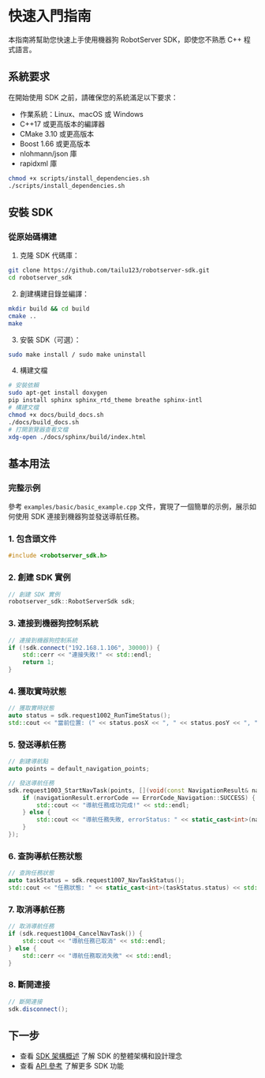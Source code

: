 # 快速入門指南

本指南將幫助您快速上手使用機器狗 RobotServer SDK，即使您不熟悉 C++ 程式語言。

## 系統要求

在開始使用 SDK 之前，請確保您的系統滿足以下要求：

- 作業系統：Linux、macOS 或 Windows
- C++17 或更高版本的編譯器
- CMake 3.10 或更高版本
- Boost 1.66 或更高版本
- nlohmann/json 庫
- rapidxml 庫

```bash
chmod +x scripts/install_dependencies.sh
./scripts/install_dependencies.sh
```

## 安裝 SDK

### 從原始碼構建

1. 克隆 SDK 代碼庫：

```bash
git clone https://github.com/tailu123/robotserver-sdk.git
cd robotserver_sdk
```

2. 創建構建目錄並編譯：

```bash
mkdir build && cd build
cmake ..
make
```

3. 安裝 SDK（可選）：

```bash
sudo make install / sudo make uninstall
```

4. 構建文檔

```bash
# 安裝依賴
sudo apt-get install doxygen
pip install sphinx sphinx_rtd_theme breathe sphinx-intl
# 構建文檔
chmod +x docs/build_docs.sh
./docs/build_docs.sh
# 打開瀏覽器查看文檔
xdg-open ./docs/sphinx/build/index.html
```

## 基本用法

### 完整示例

參考 `examples/basic/basic_example.cpp` 文件，實現了一個簡單的示例，展示如何使用 SDK 連接到機器狗並發送導航任務。

### 1. 包含頭文件

```cpp
#include <robotserver_sdk.h>
```

### 2. 創建 SDK 實例

```cpp
// 創建 SDK 實例
robotserver_sdk::RobotServerSdk sdk;
```

### 3. 連接到機器狗控制系統

```cpp
// 連接到機器狗控制系統
if (!sdk.connect("192.168.1.106", 30000)) {
    std::cerr << "連接失敗!" << std::endl;
    return 1;
}
```

### 4. 獲取實時狀態

```cpp
// 獲取實時狀態
auto status = sdk.request1002_RunTimeStatus();
std::cout << "當前位置: (" << status.posX << ", " << status.posY << ", " << status.posZ << ")" << std::endl;
```

### 5. 發送導航任務

```cpp
// 創建導航點
auto points = default_navigation_points;

// 發送導航任務
sdk.request1003_StartNavTask(points, [](void(const NavigationResult& navigationResult)) {
    if (navigationResult.errorCode == ErrorCode_Navigation::SUCCESS) {
        std::cout << "導航任務成功完成!" << std::endl;
    } else {
        std::cout << "導航任務失敗, errorStatus: " << static_cast<int>(navigationResult.errorStatus) << std::endl;
    }
});
```

### 6. 查詢導航任務狀態

```cpp
// 查詢任務狀態
auto taskStatus = sdk.request1007_NavTaskStatus();
std::cout << "任務狀態: " << static_cast<int>(taskStatus.status) << std::endl;
```

### 7. 取消導航任務

```cpp
// 取消導航任務
if (sdk.request1004_CancelNavTask()) {
    std::cout << "導航任務已取消" << std::endl;
} else {
    std::cerr << "導航任務取消失敗" << std::endl;
}
```

### 8. 斷開連接

```cpp
// 斷開連接
sdk.disconnect();
```

## 下一步

- 查看 [SDK 架構概述](architecture.zh-TW.md) 了解 SDK 的整體架構和設計理念
- 查看 [API 參考](api_reference.zh-TW.md) 了解更多 SDK 功能
